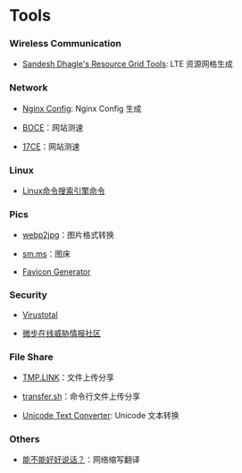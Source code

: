 # Tools


### Wireless Communication

- [Sandesh Dhagle's Resource Grid Tools](http://dhagle.in/LTE): LTE 资源网格生成

### Network

- [Nginx Config](https://www.digitalocean.com/community/tools/nginx): Nginx Config 生成

- [BOCE](https://www.boce.com/)：网站测速

- [17CE](https://www.17ce.com/)：网站测速

### Linux

- [Linux命令搜索引擎命令](https://ningyu1.github.io/linux-command/)

### Pics

- [webp2jpg](https://renzhezhilu.github.io/webp2jpg-online/)：图片格式转换

- [sm.ms](https://sm.ms/)：图床

- [Favicon Generator](https://realfavicongenerator.net/)

### Security

- [Virustotal](https://www.virustotal.com/gui/home/upload)

- [微步在线威胁情报社区](https://x.threatbook.cn/)

### File Share

- [TMP.LINK](https://app.tmp.link/)：文件上传分享

- [transfer.sh](https://transfer.sh/)：命令行文件上传分享

- [Unicode Text Converter](http://qaz.wtf/u/convert.cgi): Unicode 文本转换

### Others

- [能不能好好说话？](https://lab.magiconch.com/nbnhhsh/)：网络缩写翻译

